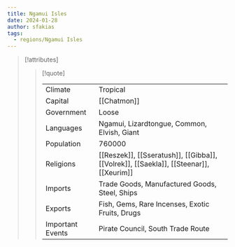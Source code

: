```yaml
---
title: Ngamui Isles
date: 2024-01-28
author: sfakias
tags:
  - regions/Ngamui Isles
---
```


> [!attributes]
> 
> > [!quote]
> >
> > | | |
> > | --- | --- |
> > | Climate | Tropical |
> > | Capital | [[Chatmon]] |
> > | Government | Loose |
> > | Languages | Ngamui, Lizardtongue, Common, Elvish, Giant |
> > | Population | 760000 |
> > | Religions | [[Reszek]], [[Sseratush]], [[Gibba]], [[Volrek]], [[Saekla]], [[Steenar]], [[Xeurim]] |
> > | Imports | Trade Goods, Manufactured Goods, Steel, Ships |
> > | Exports | Fish, Gems, Rare Incenses, Exotic Fruits, Drugs |
> > | Important Events | Pirate Council, South Trade Route |
